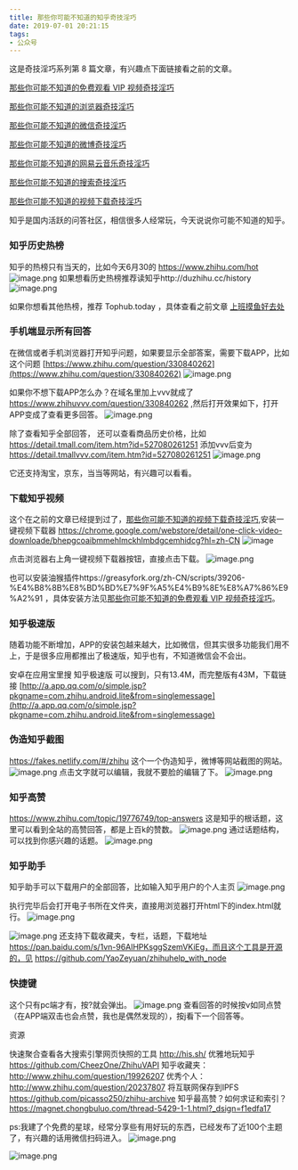 ```yaml
---
title: 那些你可能不知道的知乎奇技淫巧
date: 2019-07-01 20:21:15
tags:
- 公众号
---
```

这是奇技淫巧系列第 8 篇文章，有兴趣点下面链接看之前的文章。

[那些你可能不知道的免费观看 VIP 视频奇技淫巧](https://mp.weixin.qq.com/s/R3x-xZwqLIVwPjlgikDQ9A)

[那些你可能不知道的浏览器奇技淫巧](https://mp.weixin.qq.com/s/-cSjrvkibYGp5Fx8gCTFuw)

[那些你可能不知道的微信奇技淫巧](https://mp.weixin.qq.com/s/eGDO0Y8el_dsEyriCoAgog)

[那些你可能不知道的微博奇技淫巧](https://mp.weixin.qq.com/s/j7VhoZXmUTnOWC5C_B8jlQ)

[那些你可能不知道的网易云音乐奇技淫巧](https://mp.weixin.qq.com/s/LtI2piwAIDXA590NEsXvuw)

 [那些你可能不知道的搜索奇技淫巧](https://mp.weixin.qq.com/s?__biz=MzIyMjg2ODExMA==&mid=2247483979&idx=1&sn=0735daa1d805b66d346ed0e8e60a841f&scene=21#wechat_redirect)

[那些你可能不知道的视频下载奇技淫巧](https://mp.weixin.qq.com/s?__biz=MzIyMjg2ODExMA==&mid=2247483983&idx=1&sn=f0e1d9a8e22caf609d6c21431a530186&chksm=e827a5aedf502cb8b72f2036054753fcfd9c20c28b9fbccdeae619a254a80e1024f18ba06523&token=457023358&lang=zh_CN#rd)

知乎是国内活跃的问答社区，相信很多人经常玩，今天说说你可能不知道的知乎。

 
### 知乎历史热榜
知乎的热榜只有当天的，比如今天6月30的 https://www.zhihu.com/hot
![image.png](https://upload-images.jianshu.io/upload_images/17817191-c8b631217f10cd51.png?imageMogr2/auto-orient/strip%7CimageView2/2/w/1240)
如果想看历史热榜推荐读知乎http://duzhihu.cc/history
![image.png](https://upload-images.jianshu.io/upload_images/17817191-66a53784a1bbb520.png?imageMogr2/auto-orient/strip%7CimageView2/2/w/1240)

 
如果你想看其他热榜，推荐 Tophub.today ，具体查看之前文章 [上班摸鱼好去处](https://mp.weixin.qq.com/s/MOSo-SHTz1zaJaXQM3tnqg)
  
### 手机端显示所有回答
在微信或者手机浏览器打开知乎问题，如果要显示全部答案，需要下载APP，比如这个问题 [https://www.zhihu.com/question/330840262](https://www.zhihu.com/question/330840262)
![image.png](https://upload-images.jianshu.io/upload_images/17817191-eb02fd591d718bc0.png?imageMogr2/auto-orient/strip%7CimageView2/2/w/1240)

如果你不想下载APP怎么办？在域名里加上vvv就成了
https://www.zhihuvvv.com/question/330840262 ,然后打开效果如下，打开APP变成了查看更多回答。
![image.png](https://upload-images.jianshu.io/upload_images/17817191-e06190f979a8dbd0.png?imageMogr2/auto-orient/strip%7CimageView2/2/w/1240)

除了查看知乎全部回答， 还可以查看商品历史价格，比如 https://detail.tmall.com/item.htm?id=527080261251 添加vvv后变为 
https://detail.tmallvvv.com/item.htm?id=527080261251
![image.png](https://upload-images.jianshu.io/upload_images/17817191-39936404f832803d.png?imageMogr2/auto-orient/strip%7CimageView2/2/w/1240)

它还支持淘宝，京东，当当等网站，有兴趣可以看看。
### 下载知乎视频
这个在之前的文章已经提到过了，[那些你可能不知道的视频下载奇技淫巧](https://mp.weixin.qq.com/s/5InOxKmi9eXk33G_8N3byQ),安装一键视频下载器 https://chrome.google.com/webstore/detail/one-click-video-downloade/bhepgcoaibmmehlmckhlmbdgcemhidcg?hl=zh-CN 
![image](https://upload-images.jianshu.io/upload_images/17817191-fdca834472f5851b?imageMogr2/auto-orient/strip%7CimageView2/2/w/1240 "image.png")

点击浏览器右上角一键视频下载器按钮，直接点击下载。
![image.png](https://upload-images.jianshu.io/upload_images/17817191-c3a1f56f1bc93a4a.png?imageMogr2/auto-orient/strip%7CimageView2/2/w/1240)

也可以安装油猴插件https://greasyfork.org/zh-CN/scripts/39206-%E4%B8%8B%E8%BD%BD%E7%9F%A5%E4%B9%8E%E8%A7%86%E9%A2%91 ，具体安装方法见[那些你可能不知道的免费观看 VIP 视频奇技淫巧](https://mp.weixin.qq.com/s/R3x-xZwqLIVwPjlgikDQ9A)。


### 知乎极速版
随着功能不断增加，APP的安装包越来越大，比如微信，但其实很多功能我们用不上，于是很多应用都推出了极速版，知乎也有，不知道微信会不会出。

安卓在应用宝里搜 知乎极速版 可以搜到，只有13.4M，而完整版有43M，下载链接 [http://a.app.qq.com/o/simple.jsp?pkgname=com.zhihu.android.lite&from=singlemessage](http://a.app.qq.com/o/simple.jsp?pkgname=com.zhihu.android.lite&from=singlemessage)
### 伪造知乎截图 
 https://fakes.netlify.com/#/zhihu 这个一个伪造知乎，微博等网站截图的网站。
![image.png](https://upload-images.jianshu.io/upload_images/17817191-3197f7400513c7f5.png?imageMogr2/auto-orient/strip%7CimageView2/2/w/1240)
点击文字就可以编辑，我就不要脸的编辑了下。
![image.png](https://upload-images.jianshu.io/upload_images/17817191-d987358938d92b01.png?imageMogr2/auto-orient/strip%7CimageView2/2/w/1240)
 
### 知乎高赞

https://www.zhihu.com/topic/19776749/top-answers 这是知乎的根话题，这里可以看到全站的高赞回答，都是上百k的赞数。
![image.png](https://upload-images.jianshu.io/upload_images/17817191-b061855c169e58f8.png?imageMogr2/auto-orient/strip%7CimageView2/2/w/1240)
通过话题结构，可以找到你感兴趣的话题。
![image.png](https://upload-images.jianshu.io/upload_images/17817191-a52c9b553fb8e1fc.png?imageMogr2/auto-orient/strip%7CimageView2/2/w/1240)
### 知乎助手
知乎助手可以下载用户的全部回答，比如输入知乎用户的个人主页
![image.png](https://upload-images.jianshu.io/upload_images/17817191-963c00d62e030ee8.png?imageMogr2/auto-orient/strip%7CimageView2/2/w/1240)

执行完毕后会打开电子书所在文件夹，直接用浏览器打开html下的index.html就行。
![image.png](https://upload-images.jianshu.io/upload_images/17817191-c4b2a567cca1bb77.png?imageMogr2/auto-orient/strip%7CimageView2/2/w/1240)

![image.png](https://upload-images.jianshu.io/upload_images/17817191-0ef83398da38f026.png?imageMogr2/auto-orient/strip%7CimageView2/2/w/1240)
还支持下载收藏夹，专栏，话题，下载地址 https://pan.baidu.com/s/1vn-96AlHPKsggSzemVKiEg，而且这个工具是开源的，见 https://github.com/YaoZeyuan/zhihuhelp_with_node 
### 快捷键
这个只有pc端才有，按?就会弹出。
![image.png](https://upload-images.jianshu.io/upload_images/17817191-f150a5a6491e81a2.png?imageMogr2/auto-orient/strip%7CimageView2/2/w/1240)
查看回答的时候按v如同点赞（在APP端双击也会点赞，我也是偶然发现的），按j看下一个回答等。

资源 

快速聚合查看各大搜索引擎网页快照的工具 http://his.sh/
优雅地玩知乎 https://github.com/CheezOne/ZhihuVAPI
知乎收藏夹：http://www.zhihu.com/question/19926207
优秀个人：http://www.zhihu.com/question/20237807
将互联网保存到IPFS https://github.com/picasso250/zhihu-archive
知乎最高赞？如何求证和索引？https://magnet.chongbuluo.com/thread-5429-1-1.html?_dsign=f1edfa17

ps:我建了个免费的星球，经常分享些有用好玩的东西，已经发布了近100个主题了，有兴趣的话用微信扫码进入。
![image.png](https://upload-images.jianshu.io/upload_images/17817191-65e0f4fbd97972f0.png?imageMogr2/auto-orient/strip%7CimageView2/2/w/1240)

![image.png](https://upload-images.jianshu.io/upload_images/17817191-393b26173c148690.png?imageMogr2/auto-orient/strip%7CimageView2/2/w/1240)

